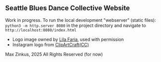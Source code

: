 ## Seattle Blues Dance Collective Website

Work in progress. To run the local development "webserver" (static files): `python3 -m http.server 8080` in the project directory and navigate to `http://localhost:8080/index.html`

- Logo image owned by [Lila Faria](https://www.lilaffaria.com), used with permission
- Instagram logo from [ClipArtCraft(CC)](https://clipartcraft.com)

Max Zinkus, 2025 All Rights Reserved (for now)
